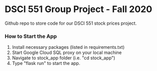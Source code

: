# DSCI 551 Group Project - Fall 2020
 Github repo to store code for our DSCI 551 stock prices project.

### How to Start the App
1. Install necessary packages (listed in requirements.txt)
2. Start Google Cloud SQL proxy on your local machine
3. Navigate to stock_app folder (i.e. "cd stock_app")
3. Type "flask run" to start the app. 